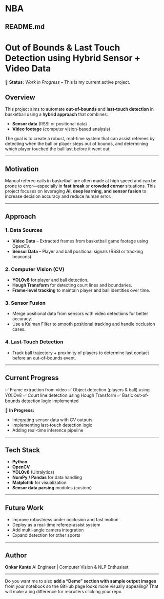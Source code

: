 # NBA


## **README.md**

# Out of Bounds & Last Touch Detection using Hybrid Sensor + Video Data

🚧 **Status:** *Work in Progress* – This is my current active project.

## **Overview**

This project aims to automate **out-of-bounds** and **last-touch detection** in basketball using a **hybrid approach** that combines:

* **Sensor data** (RSSI or positional data)
* **Video footage** (computer vision-based analysis)

The goal is to create a robust, real-time system that can assist referees by detecting when the ball or player steps out of bounds, and determining which player touched the ball last before it went out.

---

## **Motivation**

Manual referee calls in basketball are often made at high speed and can be prone to error—especially in **fast break** or **crowded corner** situations. This project focuses on leveraging **AI, deep learning, and sensor fusion** to increase decision accuracy and reduce human error.

---

## **Approach**

### 1. **Data Sources**

* **Video Data** – Extracted frames from basketball game footage using OpenCV.
* **Sensor Data** – Player and ball positional signals (RSSI or tracking beacons).

### 2. **Computer Vision (CV)**

* **YOLOv8** for player and ball detection.
* **Hough Transform** for detecting court lines and boundaries.
* **Frame-level tracking** to maintain player and ball identities over time.

### 3. **Sensor Fusion**

* Merge positional data from sensors with video detections for better accuracy.
* Use a Kalman Filter to smooth positional tracking and handle occlusion cases.

### 4. **Last-Touch Detection**

* Track ball trajectory + proximity of players to determine last contact before an out-of-bounds event.

---

## **Current Progress**

✅ Frame extraction from video
✅ Object detection (players & ball) using YOLOv8
✅ Court line detection using Hough Transform
✅ Basic out-of-bounds detection logic implemented

🔄 **In Progress:**

* Integrating sensor data with CV outputs
* Implementing last-touch detection logic
* Adding real-time inference pipeline

---

## **Tech Stack**

* **Python**
* **OpenCV**
* **YOLOv8** (Ultralytics)
* **NumPy / Pandas** for data handling
* **Matplotlib** for visualization
* **Sensor data parsing** modules (custom)

---

## **Future Work**

* Improve robustness under occlusion and fast motion
* Deploy as a real-time referee-assist system
* Add multi-angle camera integration
* Expand detection for other sports

---

## **Author**

**Onkar Kunte**
AI Engineer | Computer Vision & NLP Enthusiast


---

Do you want me to also **add a “Demo” section with sample output images** from your notebook so the GitHub page looks more visually appealing? That will make a big difference for recruiters clicking your repo.
